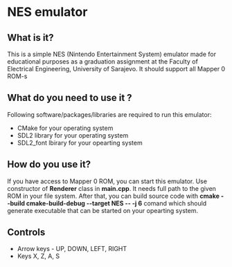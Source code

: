 # NES emulator

## What is it?

This is a simple NES (Nintendo Entertainment System) emulator made for educational purposes as a graduation assignment at the Faculty of Electrical Engineering, University of Sarajevo. It should support all Mapper 0 ROM-s

## What do you need to use it ?

Following software/packages/libraries are required to run this emulator:
* CMake for your operating system
* SDL2 library for your operating system
* SDL2_font lbirary for your opearting system

## How do you use it? 

If you have access to Mapper 0 ROM, you can start this emulator. Use constructor of __Renderer__ class in __main.cpp__. It needs full path to the given ROM in your file system. After that, you can build source code with __cmake --build cmake-build-debug --target NES -- -j 6__ comand which should generate executable that can be started on your opearting system.

## Controls

* Arrow keys - UP, DOWN, LEFT, RIGHT
* Keys X, Z, A, S
